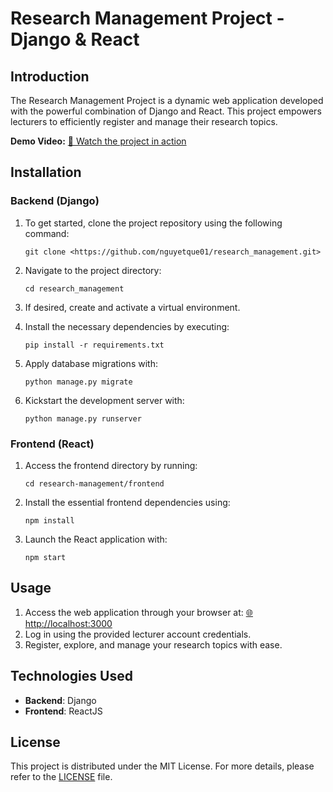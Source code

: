 # Research Management Project - Django & React

## Introduction

The Research Management Project is a dynamic web application developed with the powerful combination of Django and React. This project empowers lecturers to efficiently register and manage their research topics.

**Demo Video:** [🎥 Watch the project in action](https://drive.google.com/file/d/198XEPF2WJV13Bf3qZetFxt-L4BLbg6oC/view?usp=sharing)

## Installation

### Backend (Django)

1. To get started, clone the project repository using the following command:
    
    ```
    git clone <https://github.com/nguyetque01/research_management.git>
    ```
    
2. Navigate to the project directory:
    
    ```
    cd research_management
    ```
    
3. If desired, create and activate a virtual environment.
4. Install the necessary dependencies by executing:
    
    ```
    pip install -r requirements.txt
    ```
    
5. Apply database migrations with:
    
    ```
    python manage.py migrate
    ```
    
6. Kickstart the development server with:
    
    ```
    python manage.py runserver
    ```
    

### Frontend (React)

1. Access the frontend directory by running:
    
    ```
    cd research-management/frontend
    ```
    
2. Install the essential frontend dependencies using:
    
    ```
    npm install
    ```
    
3. Launch the React application with:
    
    ```
    npm start
    ```
    

## Usage

1. Access the web application through your browser at: [🌐 http://localhost:3000](http://localhost:3000/)
2. Log in using the provided lecturer account credentials.
3. Register, explore, and manage your research topics with ease.

## Technologies Used

- **Backend**: Django
- **Frontend**: ReactJS

## License

This project is distributed under the MIT License. For more details, please refer to the [LICENSE](https://www.notion.so/insert_your_license_link_here) file.
